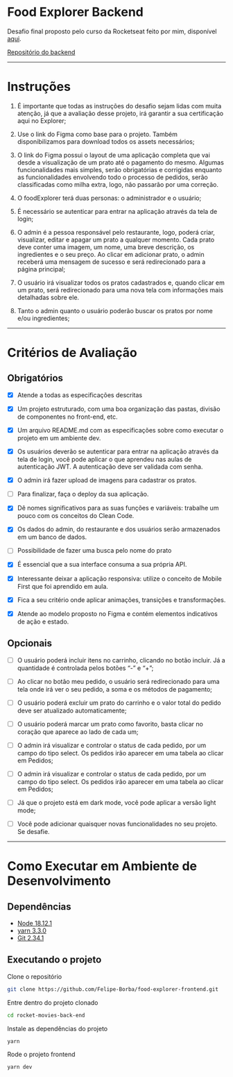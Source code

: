 # **Food Explorer Backend**

Desafio final proposto pelo curso da Rocketseat feito por mim, disponível [aqui](https://app.rocketseat.com.br/explorer/final-challenge).

[Repositório do backend](https://github.com/Felipe-Borba/food-explorer-frontend)

---

# **Instruções**

1. É importante que todas as instruções do desafio sejam lidas com muita atenção, já que a avaliação desse projeto, irá garantir a sua certificação aqui no Explorer;

2. Use o link do Figma como base para o projeto. Também disponibilizamos para download todos os assets necessários;

3. O link do Figma possui o layout de uma aplicação completa que vai desde a visualização de um prato até o pagamento do mesmo. Algumas funcionalidades mais simples, serão obrigatórias e corrigidas enquanto as funcionalidades envolvendo todo o processo de pedidos, serão classificadas como milha extra, logo, não passarão por uma correção.

4. O foodExplorer terá duas personas: o administrador e o usuário;

5. É necessário se autenticar para entrar na aplicação através da tela de login;

6. O admin é a pessoa responsável pelo restaurante, logo, poderá criar, visualizar, editar e apagar um prato a qualquer momento. Cada prato deve conter uma imagem, um nome, uma breve descrição, os ingredientes e o seu preço. Ao clicar em adicionar prato, o admin receberá uma mensagem de sucesso e será redirecionado para a página principal;

7. O usuário irá visualizar todos os pratos cadastrados e, quando clicar em um prato, será redirecionado para uma nova tela com informações mais detalhadas sobre ele.

8. Tanto o admin quanto o usuário poderão buscar os pratos por nome e/ou ingredientes;

---

# **Critérios de Avaliação**

## Obrigatórios

- [x] Atende a todas as especificações descritas

- [x] Um projeto estruturado, com uma boa organização das pastas, divisão de componentes no front-end, etc.

- [x] Um arquivo README.md com as especificações sobre como executar o projeto em um ambiente dev.

- [x] Os usuários deverão se autenticar para entrar na aplicação através da tela de login, você pode aplicar o que aprendeu nas aulas de autenticação JWT. A autenticação deve ser validada com senha.

- [x] O admin irá fazer upload de imagens para cadastrar os pratos.

- [ ] Para finalizar, faça o deploy da sua aplicação.

- [x] Dê nomes significativos para as suas funções e variáveis: trabalhe um pouco com os conceitos do Clean Code.

- [x] Os dados do admin, do restaurante e dos usuários serão armazenados em um banco de dados.

- [ ] Possibilidade de fazer uma busca pelo nome do prato

- [x] É essencial que a sua interface consuma a sua própria API.

- [x] Interessante deixar a aplicação responsiva: utilize o conceito de Mobile First que foi aprendido em aula.

- [x] Fica a seu critério onde aplicar animações, transições e transformações.

- [x] Atende ao modelo proposto no Figma e contém elementos indicativos de ação e estado.

## Opcionais

- [ ] O usuário poderá incluir itens no carrinho, clicando no botão incluir. Já a quantidade é controlada pelos botões “-” e “+”;

- [ ] Ao clicar no botão meu pedido, o usuário será redirecionado para uma tela onde irá ver o seu pedido, a soma e os métodos de pagamento;

- [ ] O usuário poderá excluir um prato do carrinho e o valor total do pedido deve ser atualizado automaticamente;

- [ ] O usuário poderá marcar um prato como favorito, basta clicar no coração que aparece ao lado de cada um;

- [ ] O admin irá visualizar e controlar o status de cada pedido, por um campo do tipo select. Os pedidos irão aparecer em uma tabela ao clicar em Pedidos;

- [ ] O admin irá visualizar e controlar o status de cada pedido, por um campo do tipo select. Os pedidos irão aparecer em uma tabela ao clicar em Pedidos;

- [ ] Já que o projeto está em dark mode, você pode aplicar a versão light mode;

- [ ] Você pode adicionar quaisquer novas funcionalidades no seu projeto. Se desafie.

---

# **Como Executar em Ambiente de Desenvolvimento**

## Dependências

- [Node 18.12.1](https://git-scm.com/)
- [yarn 3.3.0](https://yarnpkg.com/getting-started/install)
- [Git 2.34.1](https://nodejs.org/en/)

## Executando o projeto

Clone o repositório

```bash
git clone https://github.com/Felipe-Borba/food-explorer-frontend.git
```

Entre dentro do projeto clonado

```bash
cd rocket-movies-back-end
```

Instale as dependências do projeto

```bash
yarn
```

Rode o projeto frontend

```bash
yarn dev
```

